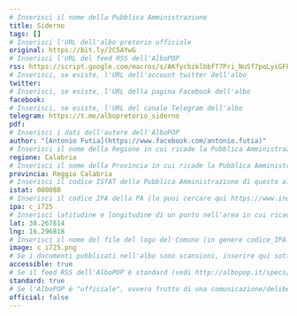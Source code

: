 ```yaml
---
# Inserisci il nome della Pubblica Amministrazione
title: Siderno
tags: []
# Inserisci l'URL dell'albo pretorio ufficiale
original: https://bit.ly/2C5AYwG
# Inserisci l'URL del feed RSS dell'AlboPOP
rss: https://script.google.com/macros/s/AKfycbzklbbfT7Pri_NuSf7poLyiGFPeeJjnaumxSkP6/exec
# Inserisci, se esiste, l'URL dell'account twitter dell'albo
twitter:
# Inserisci, se esiste, l'URL della pagina Facebook dell'albo
facebook:
# Inserisci, se esiste, l'URL del canale Telegram dell'albo
telegram: https://t.me/albopretorio_siderno
pdf:
# Inserisci i dati dell'autore dell'AlboPOP
author: "[Antonio Futia](https://www.facebook.com/antonio.futia)"
# Inserisci il nome della Regione in cui ricade la Pubblica Amministrazione
regione: Calabria
# Inserisci il nome della Provincia in cui ricade la Pubblica Amministrazione
provincia: Reggio Calabria
# Inserisci il codice ISTAT della Pubblica Amministrazione di questo albo
istat: 080088
# Inserisci il codice IPA della PA (lo puoi cercare qui https://www.indicepa.gov.it/documentale/index.php)
ipa: c_i725
# Inserisci latitudine e longitudine di un punto nell'area in cui ricade la PA
lat: 38.267814
lng: 16.296818
# Inserisci il nome del file del logo del Comune (in genere codice_IPA.png)
image: c_i725.png
# Se i documenti pubblicati nell'albo sono scansioni, inserire qui sotto "false" (senza virgolette)
accessible: true
# Se il feed RSS dell'AlboPOP è standard (vedi http://albopop.it/specs/), inserire qui sotto "true" (senza virgolette)
standard: true
# Se l'AlboPOP è "ufficiale", ovvero frutto di una comunicazione/delibera della PA, inserire qui sotto "true" (senza virgolette)
official: false
---
```

